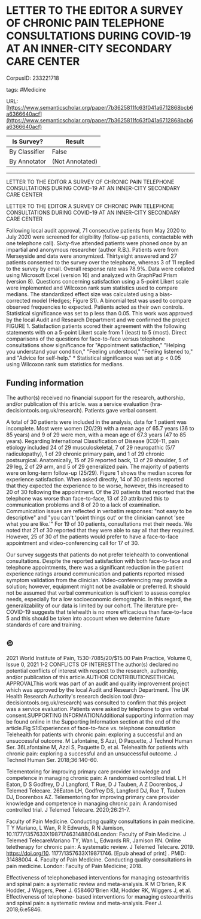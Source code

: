 # LETTER TO THE EDITOR A SURVEY OF CHRONIC PAIN TELEPHONE CONSULTATIONS DURING COVID-19 AT AN INNER-CITY SECONDARY CARE CENTER

CorpusID: 233221718
 
tags: #Medicine

URL: [https://www.semanticscholar.org/paper/7b3625811fc63f041a6712868bcb6a6366640acf](https://www.semanticscholar.org/paper/7b3625811fc63f041a6712868bcb6a6366640acf)
 
| Is Survey?        | Result          |
| ----------------- | --------------- |
| By Classifier     | False |
| By Annotator      | (Not Annotated) |

---

LETTER TO THE EDITOR A SURVEY OF CHRONIC PAIN TELEPHONE CONSULTATIONS DURING COVID-19 AT AN INNER-CITY SECONDARY CARE CENTER


LETTER TO THE EDITOR A SURVEY OF CHRONIC PAIN TELEPHONE CONSULTATIONS DURING COVID-19 AT AN INNER-CITY SECONDARY CARE CENTER



Following local audit approval, 71 consecutive patients from May 2020 to July 2020 were screened for eligibility (follow-up patients, contactable with one telephone call). Sixty-five attended patients were phoned once by an impartial and anonymous researcher (author R.B.). Patients were from Merseyside and data were anonymized. Thirtyeight answered and 27 patients consented to the survey over the telephone, whereas 3 of 11 replied to the survey by email. Overall response rate was 78.9%. Data were collated using Microsoft Excel (version 16) and analyzed with GraphPad Prism (version 8). Questions concerning satisfaction using a 5-point Likert scale were implemented and Wilcoxon rank sum statistics used to compare medians. The standardized effect size was calculated using a bias-corrected model (Hedges; Figure S1). A binomial test was used to compare observed frequencies to expected. Patients acted as their own controls. Statistical significance was set to p less than 0.05. This work was approved by the local Audit and Research Department and we confirmed the project FIGURE 1. Satisfaction patients scored their agreement with the following statements with on a 5-point Likert scale from 1 (least) to 5 (most). Direct comparisons of the questions for face-to-face versus telephone consultations show significance for "Appointment satisfaction," "Helping you understand your condition," "Feeling understood," "Feeling listened to," and "Advice for self-help." * Statistical significance was set at p < 0.05 using Wilcoxon rank sum statistics for medians. 


## Funding information

The author(s) received no financial support for the research, authorship, and/or publication of this article. was a service evaluation (hra-decisiontools.org.uk/research). Patients gave verbal consent.

A total of 30 patients were included in the analysis, data for 1 patient was incomplete. Most were women (20/29) with a mean age of 65.7 years (36 to 85 years) and 9 of 29 were men, with a mean age of 67.3 years (47 to 85 years). Regarding International Classification of Disease (ICD)-11, pain etiology included 24 of 29 musculoskeletal, 7 of 29 neuropathic (5/7 radiculopathy), 1 of 29 chronic primary pain, and 1 of 29 chronic postsurgical. Anatomically, 15 of 29 reported back, 13 of 29 shoulder, 5 of 29 leg, 2 of 29 arm, and 5 of 29 generalized pain. The majority of patients were on long-term follow-up (25/29). Figure 1 shows the median scores for experience satisfaction. When asked directly, 14 of 30 patients reported that they expected the experience to be worse, however, this increased to 20 of 30 following the appointment. Of the 20 patients that reported that the telephone was worse than face-to-face, 13 of 20 attributed this to communication problems and 8 of 20 to a lack of examination. Communication issues are reflected in verbatim responses: "not easy to be descriptive" and "you can't 'point things out' or the clinician cannot 'see what you are like.'" For 19 of 30 patients, consultations met their needs. We noted that 21 of 30 reported that they were able to say all that they required. However, 25 of 30 of the patients would prefer to have a face-to-face appointment and video-conferencing call for 17 of 30.

Our survey suggests that patients do not prefer telehealth to conventional consultations. Despite the reported satisfaction with both face-to-face and telephone appointments, there was a significant reduction in the patient experience ratings around communication and patients reported missed symptom validation from the clinician. Video-conferencing may provide a solution; however, equipment might not be available or preferred. It should not be assumed that verbal communication is sufficient to assess complex needs, especially for a low socioeconomic demographic. In this regard, the generalizability of our data is limited by our cohort. The literature pre-COVID-19 suggests that telehealth is no more efficacious than face-to-face 5 and this should be taken into account when we determine future standards of care and training.

## ©
2021 World Institute of Pain, 1530-7085/20/$15.00 Pain Practice, Volume 0, Issue 0, 2021 1-2
CONFLICTS OF INTERESTThe author(s) declared no potential conflicts of interest with respect to the research, authorship, and/or publication of this article.AUTHOR CONTRIBUTIONSETHICAL APPROVALThis work was part of an audit and quality improvement project which was approved by the local Audit and Research Department. The UK Health Research Authority's research decision tool (hra-decisiontools.org.uk/research) was consulted to confirm that this project was a service evaluation. Patients were asked by telephone to give verbal consent.SUPPORTING INFORMATIONAdditional supporting information may be found online in the Supporting Information section at the end of the article.Fig S1:Experiences of face-to-face vs. telephone consultation
Telehealth for patients with chronic pain: exploring a successful and an unsuccessful outcome. M Lafontaine, S Azzi, D Paquette, J Technol Human Ser. 36Lafontaine M, Azzi S, Paquette D, et al. Telehealth for patients with chronic pain: exploring a successful and an unsuccessful outcome. J Technol Human Ser. 2018;36:140-60.

Telementoring for improving primary care provider knowledge and competence in managing chronic pain: A randomised controlled trial. L H Eaton, D S Godfrey, D J Langford, T Rue, D J Tauben, A Z Doorenbos, J Telemed Telecare. 26Eaton LH, Godfrey DS, Langford DJ, Rue T, Tauben DJ, Doorenbos AZ. Telementoring for improving primary care provider knowledge and competence in managing chronic pain: A randomised controlled trial. J Telemed Telecare. 2020;26:21-7.

Faculty of Pain Medicine. Conducting quality consultations in pain medicine. T Y Mariano, L Wan, R R Edwards, R N Jamison, 10.1177/1357633X1987174631488004London: Faculty of Pain Medicine. J Telemed TelecareMariano TY, Wan L, Edwards RR, Jamison RN. Online teletherapy for chronic pain: A systematic review. J Telemed Telecare. 2019. https://doi.org/10. 1177/1357633X19871746. [Epub ahead of print] . PMID: 31488004. 4. Faculty of Pain Medicine. Conducting quality consultations in pain medicine. London: Faculty of Pain Medicine; 2018.

Effectiveness of telephonebased interventions for managing osteoarthritis and spinal pain: a systematic review and meta-analysis. K M O&apos;brien, R K Hodder, J Wiggers, Peer J. 65846O'Brien KM, Hodder RK, Wiggers J, et al. Effectiveness of telephone- based interventions for managing osteoarthritis and spinal pain: a systematic review and meta-analysis. Peer J. 2018;6:e5846.